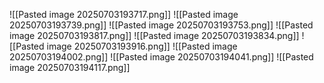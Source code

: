 ![[Pasted image 20250703193717.png]]
![[Pasted image 20250703193739.png]]
![[Pasted image 20250703193753.png]]
![[Pasted image 20250703193817.png]]
![[Pasted image 20250703193834.png]]
![[Pasted image 20250703193916.png]]
![[Pasted image 20250703194002.png]]
![[Pasted image 20250703194041.png]]
![[Pasted image 20250703194117.png]]
